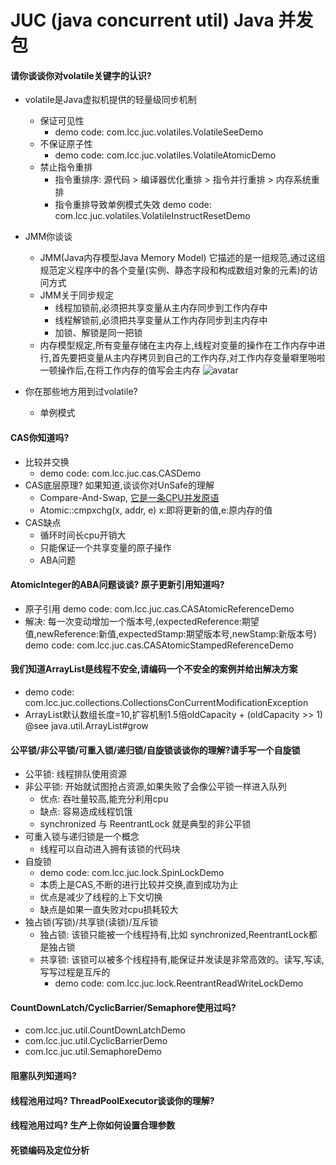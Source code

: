 # JUC (java concurrent util) Java 并发包

#### 请你谈谈你对volatile关键字的认识?
* volatile是Java虚拟机提供的轻量级同步机制
    * 保证可见性
        * demo code: com.lcc.juc.volatiles.VolatileSeeDemo
    * 不保证原子性
        * demo code: com.lcc.juc.volatiles.VolatileAtomicDemo
    * 禁止指令重排
        * 指令重排序: 源代码 > 编译器优化重排 > 指令并行重排 > 内存系统重排
        * 指令重排导致单例模式失效 demo code: com.lcc.juc.volatiles.VolatileInstructResetDemo
         
* JMM你谈谈
    * JMM(Java内存模型Java Memory Model) 它描述的是一组规范,通过这组规范定义程序中的各个变量(实例、静态字段和构成数组对象的元素)的访问方式
    * JMM关于同步规定
        * 线程加锁前,必须把共享变量从主内存同步到工作内存中
        * 线程解锁前,必须把共享变量从工作内存同步到主内存中
        * 加锁、解锁是同一把锁
    * 内存模型规定,所有变量存储在主内存上,线程对变量的操作在工作内存中进行,首先要把变量从主内存拷贝到自己的工作内存,对工作内存变量噼里啪啦一顿操作后,在将工作内存的值写会主内存
    ![avatar](https://pic2.zhimg.com/v2-7abd7500588012315f4f0e068e20e341_b.jpg)
        
* 你在那些地方用到过volatile? 
    * 单例模式
    

#### CAS你知道吗?
* 比较并交换
    * demo code: com.lcc.juc.cas.CASDemo 
* CAS底层原理? 如果知道,谈谈你对UnSafe的理解
    * Compare-And-Swap, [它是一条CPU并发原语](https://github.com/unofficial-openjdk/openjdk/blob/jdk8u/jdk8u/hotspot/src/share/vm/prims/unsafe.cpp#L1233)
    * Atomic::cmpxchg(x, addr, e) x:即将更新的值,e:原内存的值
* CAS缺点
    * 循环时间长cpu开销大
    * 只能保证一个共享变量的原子操作
    * ABA问题
        

#### AtomicInteger的ABA问题谈谈? 原子更新引用知道吗?
* 原子引用 demo code: com.lcc.juc.cas.CASAtomicReferenceDemo
* 解决: 每一次变动增加一个版本号,(expectedReference:期望值,newReference:新值,expectedStamp:期望版本号,newStamp:新版本号) demo code: com.lcc.juc.cas.CASAtomicStampedReferenceDemo


#### 我们知道ArrayList是线程不安全,请编码一个不安全的案例并给出解决方案
* demo code: com.lcc.juc.collections.CollectionsConCurrentModificationException
* ArrayList默认数组长度=10,扩容机制1.5倍oldCapacity + (oldCapacity >> 1) @see java.util.ArrayList#grow
        
        
#### 公平锁/非公平锁/可重入锁/递归锁/自旋锁谈谈你的理解?请手写一个自旋锁
* 公平锁: 线程排队使用资源
* 非公平锁: 开始就试图抢占资源,如果失败了会像公平锁一样进入队列
    * 优点: 吞吐量较高,能充分利用cpu
    * 缺点: 容易造成线程饥饿
    * synchronized 与 ReentrantLock 就是典型的非公平锁
* 可重入锁与递归锁是一个概念
    * 线程可以自动进入拥有该锁的代码块
* 自旋锁
    * demo code: com.lcc.juc.lock.SpinLockDemo
    * 本质上是CAS,不断的进行比较并交换,直到成功为止
    * 优点是减少了线程的上下文切换
    * 缺点是如果一直失败对cpu损耗较大
* 独占锁(写锁)/共享锁(读锁)/互斥锁
    * 独占锁: 该锁只能被一个线程持有,比如 synchronized,ReentrantLock都是独占锁
    * 共享锁: 该锁可以被多个线程持有,能保证并发读是非常高效的。读写,写读,写写过程是互斥的
        * demo code: com.lcc.juc.lock.ReentrantReadWriteLockDemo
  
 
#### CountDownLatch/CyclicBarrier/Semaphore使用过吗?
* com.lcc.juc.util.CountDownLatchDemo
* com.lcc.juc.util.CyclicBarrierDemo
* com.lcc.juc.util.SemaphoreDemo


#### 阻塞队列知道吗?


#### 线程池用过吗? ThreadPoolExecutor谈谈你的理解?


#### 线程池用过吗? 生产上你如何设置合理参数


#### 死锁编码及定位分析



